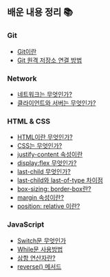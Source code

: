 ## 배운 내용 정리 📚

### Git
+ <a href="https://github.com/pan6603/TIL/blob/main/Git/Git%EC%9D%B4%EB%9E%80.md">Git이란</a>
+ <a href="https://github.com/pan6603/TIL/blob/main/Git/Git%20%EC%9B%90%EA%B2%A9%20%EC%A0%80%EC%9E%A5%EC%86%8C%20%EC%97%B0%EA%B2%B0%20%EB%B0%A9%EB%B2%95.md">Git 원격 저장소 연결 방법</a>

### Network 
+ <a href="https://github.com/pan6603/TIL/blob/main/Network/%EB%84%A4%ED%8A%B8%EC%9B%8C%ED%81%AC.md">네트워크는 무엇인가?</a>
+ <a href="https://github.com/pan6603/TIL/blob/main/Network/%ED%81%B4%EB%9D%BC%EC%9D%B4%EC%96%B8%ED%8A%B8%EC%99%80%20%EC%84%9C%EB%B2%84.md">클라이언트와 서버는 무엇인가?</a>

### HTML & CSS 
+ <a href="https://github.com/pan6603/TIL/blob/main/HTML/HTML%EC%9D%B4%EB%9E%80%20%EB%AC%B4%EC%97%87%EC%9D%B8%EA%B0%80%3F.md">HTML이란 무엇인가?</a>
+ <a href="https://github.com/pan6603/TIL/blob/main/CSS/CSS%EB%8A%94%20%EB%AC%B4%EC%97%87%EC%9D%B8%EA%B0%80.md">CSS는 무엇인가?</a>
+ <a href="https://github.com/pan6603/TIL/blob/main/CSS/justify-content%20%EC%86%8D%EC%84%B1%EC%9D%B4%EB%9E%80.md">justify-content 속성이란</a>
+ <a href="https://github.com/pan6603/TIL/blob/main/CSS/display%3Aflex%20%EB%AC%B4%EC%97%87%EC%9D%B8%EA%B0%80%3F.md">display:flex 무엇인가?</a>
+ <a href="https://github.com/pan6603/TIL/blob/main/CSS/last-child%20%EB%AC%B4%EC%97%87%EC%9D%B8%EA%B0%80%3F.md">last-child 무엇인가?</a>
+ <a href="https://github.com/pan6603/TIL/blob/main/CSS/last-child%EC%99%80%20last-of-type%20%EC%B0%A8%EC%9D%B4%EC%A0%90.md">last-child와 last-of-type 차이점</a>
+ <a href="https://github.com/pan6603/TIL/blob/main/CSS/box-sizing%3A%20border-box%EB%9E%80%3F.md">box-sizing: border-box란?</a>
+ <a href="https://github.com/pan6603/TIL/blob/main/CSS/margin%20%EC%86%8D%EC%84%B1%EC%9D%B4%EB%9E%80%3F.md">margin 속성이란?</a>
+ <a href="https://github.com/pan6603/TIL/blob/main/CSS/position%3A%20relative%20%EC%9D%B4%EB%9E%80%3F.md">position: relative 이란?</a>

### JavaScript 
+ <a href="https://github.com/pan6603/TIL/blob/main/JavaScript%20/Switch%EB%AC%B8%20%EB%AC%B4%EC%97%87%EC%9D%B8%EA%B0%80.md">Switch문 무엇인가</a>
+ <a href="https://github.com/pan6603/TIL/blob/main/JavaScript%20/While%EB%AC%B8%20%EC%82%AC%EC%9A%A9%EB%B0%A9%EB%B2%95.md">While문 사용방법</a>
+ <a href="https://github.com/pan6603/TIL/blob/main/JavaScript%20/%EC%82%BC%ED%95%AD%20%EC%97%B0%EC%82%B0%EC%9E%90%EB%9E%80.md">삼항 연산자란?</a>
+ <a href="https://github.com/pan6603/TIL/blob/main/JavaScript%20/reverse()%20%EB%A9%94%EC%84%9C%EB%93%9C.md">reverse() 메서드</a>

